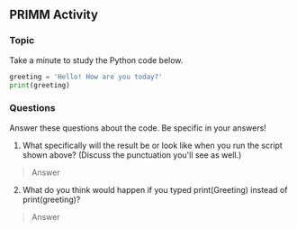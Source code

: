 ## PRIMM Activity
### Topic

Take a minute to study the Python code below.

```python
greeting = 'Hello! How are you today?'
print(greeting)
```

### Questions
Answer these questions about the code.  Be specific in your answers!

1. What specifically will the result be or look like when you run the script shown above?  (Discuss the punctuation you'll see as well.)
> Answer 


2. What do you think would happen if you typed print(Greeting) instead of print(greeting)?  
> Answer 
